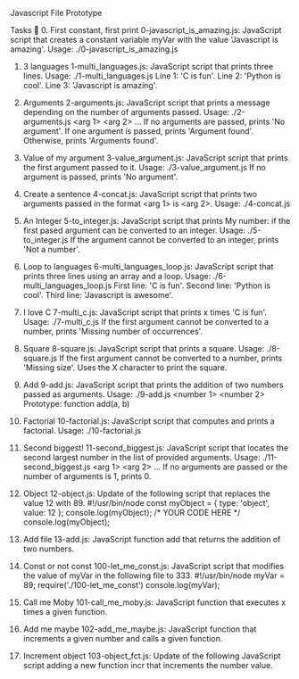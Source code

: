 Javascript 
File	Prototype

Tasks 📃
0. First constant, first print
0-javascript_is_amazing.js: JavaScript script that creates a constant variable myVar with the value 'Javascript is amazing'.
Usage: ./0-javascript_is_amazing.js

1. 3 languages
1-multi_languages.js: JavaScript script that prints three lines.
Usage: ./1-multi_languages.js
Line 1: 'C is fun'.
Line 2: 'Python is cool'.
Line 3: 'Javascript is amazing'.

2. Arguments
2-arguments.js: JavaScript script that prints a message depending on the number of arguments passed.
Usage: ./2-arguments.js <arg 1> <arg 2> ...
If no arguments are passed, prints 'No argument'.
If one argument is passed, prints 'Argument found'.
Otherwise, prints 'Arguments found'.

3. Value of my argument
3-value_argument.js: JavaScript script that prints the first argument passed to it.
Usage: ./3-value_argument.js <arg>
If no argument is passed, prints 'No argument'.

4. Create a sentence
4-concat.js: JavaScript script that prints two arguments passed in the format <arg 1> is <arg 2>.
Usage: ./4-concat.js <arg1> <arg2>

5. An Integer
5-to_integer.js: JavaScript script that prints My number: <first argument converted in integer> if the first pased argument can be converted to an integer.
Usage: ./5-to_integer.js
If the argument cannot be converted to an integer, prints 'Not a number'.

6. Loop to languages
6-multi_languages_loop.js: JavaScript script that prints three lines using an array and a loop.
Usage: ./6-multi_languages_loop.js
First line: 'C is fun'.
Second line: 'Python is cool'.
Third line: 'Javascript is awesome'.

7. I love C
7-multi_c.js: JavaScript script that prints x times 'C is fun'.
Usage: ./7-multi_c.js <x>
If the first argument cannot be converted to a number, prints 'Missing number of occurrences'.

8. Square
8-square.js: JavaScript script that prints a square.
Usage: ./8-square.js <size>
If the first argument cannot be converted to a number, prints 'Missing size'.
Uses the X character to print the square.

9. Add
9-add.js: JavaScript script that prints the addition of two numbers passed as arguments.
Usage: ./9-add.js <number 1> <number 2>
Prototype: function add(a, b)

10. Factorial
10-factorial.js: JavaScript script that computes and prints a factorial.
Usage: ./10-factorial.js <number to compute factorial of>

11. Second biggest!
11-second_biggest.js: JavaScript script that locates the second largest number in the list of provided arguments.
Usage: ./11-second_biggest.js <arg 1> <arg 2> ...
If no arguments are passed or the number of arguments is 1, prints 0.

12. Object
12-object.js: Update of the following script that replaces the value 12 with 89.
#!/usr/bin/node
const myObject = {
  type: 'object',
  value: 12
};
console.log(myObject);
/*
YOUR CODE HERE
*/
console.log(myObject);

13. Add file
13-add.js: JavaScript function add that returns the addition of two numbers.

14. Const or not const
100-let_me_const.js: JavaScript script that modifies the value of myVar in the following file to 333.
#!/usr/bin/node
myVar = 89;
require('./100-let_me_const')
console.log(myVar);

15. Call me Moby
101-call_me_moby.js: JavaScript function that executes x times a given function.

16. Add me maybe
102-add_me_maybe.js: JavaScript function that increments a given number and calls a given function.

17. Increment object
103-object_fct.js: Update of the following JavaScript script adding a new function incr that increments the number value.
